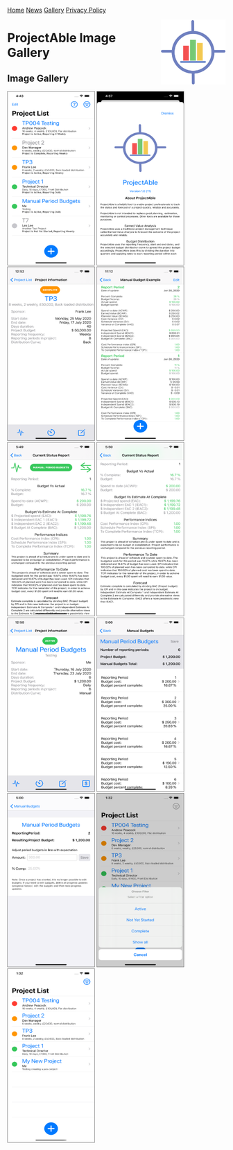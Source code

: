 [Home](index) <a name="Index"></a> [News](News) <a name="News"></a> [Gallery](gallery) <a name="Gallery"></a> [Privacy Policy](privacy) <a name="Privacy"></a> 

<img style="float: right;" src="img/1024.png" height="150px" width="150px">

# ProjectAble Image Gallery

## Image Gallery  <a name="moreImages"></a>
<img style="border:1px solid gray;" src="img/1. Project List.png" height="400px" width="200px">   <img style="border:1px solid gray;" src="img/2. About ProjectAble.png" height="400px" width="200px">   <img style="border:1px solid gray;" src="img/4a. Project Info.png" height="400px" width="200px">   <img style="border:1px solid gray;" src="img/6. Progress History.png" height="400px" width="200px">   <img style="border:1px solid gray;" src="img/5a. Current Status Report 1.png" height="400px" width="200px">   <img style="border:1px solid gray;" src="img/5b. Current Status Report 2.png" height="400px" width="200px">   <img style="border:1px solid gray;" src="img/Project Info MPB Updated BAC.png" height="400px" width="200px">   <img style="border:1px solid gray;" src="img/9. Manual Budgets List.png" height="400px" width="200px">   <img style="border:1px solid gray;" src="img/10. Edit Manual Budget.png" height="400px" width="200px">   <img style="border:1px solid gray;" src="img/Project List Filter Menu on way to setting Complete.png" height="400px" width="200px">   <img style="border:1px solid gray;" src="img/Project List Active Filter.png" height="400px" width="200px">   
